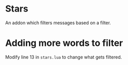 # Stars

An addon which filters messages based on a filter.

# Adding more words to filter

Modify line 13 in `stars.lua` to change what gets filtered.